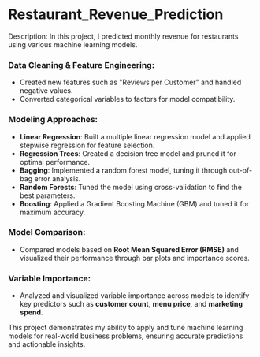 # Restaurant_Revenue_Prediction
Description: In this project, I predicted monthly revenue for restaurants using various machine learning models.

### Data Cleaning & Feature Engineering:
- Created new features such as "Reviews per Customer" and handled negative values.
- Converted categorical variables to factors for model compatibility.

### Modeling Approaches:
- **Linear Regression**: Built a multiple linear regression model and applied stepwise regression for feature selection.
- **Regression Trees**: Created a decision tree model and pruned it for optimal performance.
- **Bagging**: Implemented a random forest model, tuning it through out-of-bag error analysis.
- **Random Forests**: Tuned the model using cross-validation to find the best parameters.
- **Boosting**: Applied a Gradient Boosting Machine (GBM) and tuned it for maximum accuracy.

### Model Comparison:
- Compared models based on **Root Mean Squared Error (RMSE)** and visualized their performance through bar plots and importance scores.

### Variable Importance:
- Analyzed and visualized variable importance across models to identify key predictors such as **customer count**, **menu price**, and **marketing spend**.

This project demonstrates my ability to apply and tune machine learning models for real-world business problems, ensuring accurate predictions and actionable insights.
